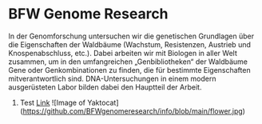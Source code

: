 # BFW Genome Research

In der Genomforschung untersuchen wir die genetischen Grundlagen über die Eigenschaften der Waldbäume (Wachstum, Resistenzen, Austrieb und Knospenabschluss, etc.). Dabei arbeiten wir mit Biologen in aller Welt zusammen, um in den umfangreichen „Genbibliotheken“ der Waldbäume Gene oder Genkombinationen zu finden, die für bestimmte Eigenschaften mitverantwortlich sind. DNA-Untersuchungen in einem modern ausgerüsteten Labor bilden dabei den Hauptteil der Arbeit.
1. Test
[Link](https://www.bfw.gv.at/fachinstitute/waldwachstum-waldbau-genetik/genomforschung/ "BFW Genomforschung")
![Image of Yaktocat] (https://github.com/BFWgenomeresearch/info/blob/main/flower.jpg)
